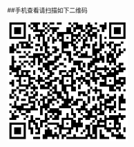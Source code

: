 ##手机查看请扫描如下二维码

![image](https://github.com/dujianwu123/vue_picture_clipping/blob/master/dist/SHOW.png)